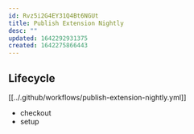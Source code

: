 ```yaml
---
id: Rvz5i2G4EY31Q4Bt6NGUt
title: Publish Extension Nightly
desc: ""
updated: 1642292931375
created: 1642275866443
---
```


## Lifecycle

[[../.github/workflows/publish-extension-nightly.yml]]

- checkout
- setup
